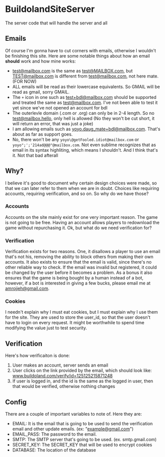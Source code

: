 # BuildolandSiteServer
The server code that will handle the server and all

## Emails
Of course I'm gonna have to cut corners with emails, otherwise I wouldn't be finishing this site. Here are some notable things about how an email **should** work and how mine works:
- test@mailbox.com is the same as test@MAILBOX.com, but TEST@mailbox.com is different from test@mailbox.com, not here mate. (FOR NOW)
- ALL emails will be read as their lowercase equivalents. So GMAIL will be read as gmail, sorry GMAIL.
- The `+` icon in one such as test+bdl@mailbox.com should be supported and treated the same as test@mailbox.com. I've not been able to test it yet since we've not opened an account for bdl
- The outerlevle domain (.com or .org) can only be in 2-4 length. So no test@mailbox.hello, only hell is allowed (No they won't be cut short, it will return an error, that was just a joke)
- I am allowing emails such as yoyo.daug_mate+bdl@mailbox.com. That's about as far as support goes.
- No, there won't be any `yoyo\@getFooled.idiot@mailbox.com` or `yoyo";';'214ad@@@"@mailbox.com`. Not even sublime recognizes that as email in its syntax highliting, which means I shouldn't.
And I think that's it. Not that bad afterall

## Why?
I believe it's good to document why certain design choices were made, so that we can later refer to them when we are in doubt. Choices like requiring accounts, requiring verification, and so on. So why do we have those?

### Accounts
Accounts on the site mainly exist for one very important reason. The game is not going to be free. Having an account allows players to redownload the game without repurchasing it. Ok, but what do we need verification for?

### Verification

Verification exists for two reasons. One, it disallows a player to use an email that's not his, removing the ability to block others from making their own accounts. It also exists to ensure that the email is valid, since there's no other reliable way to check. If the email was invalid but registered, it could be changed by the user before it becomes a problem. As a bonus it also ensures that the game is being bought by a human instead of a bot, however, if a bot is interested in giving a few bucks, please email me at amrojjeh@gmail.com.

### Cookies
I needn't explain why I must eat cookies, but I must explain why I use them for the site. They are used to store the user_id, so that the user doesn't have to login on every request. It might be worthwhile to spend time modifying the value just to test security.

## Verification
Here's how verificaiton is done:
1. User makes an account, server sends an email
2. User clicks on the link provided by the email, which should look like: www.buildoland.com/verify/id=125125215871248
3. If user is logged in, and the id is the same as the logged in user, then that would be verified, otherwise nothing changes

## Config
There are a couple of important variables to note of. Here they are:
- EMAIL: It is the email that is going to be used to send the verification email and other update emails. (ex: "example@gmail.com")
- EMAIL_PASS: The password to the email.
- SMTP: The SMTP server that's going to be used. (ex. smtp.gmail.com)
- SECRET_KEY: The SECRET_KEY that will be used to encrypt cookies
- DATABASE: The location of the database
